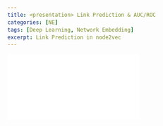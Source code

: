 ```yaml
---
title: <presentation> Link Prediction & AUC/ROC
categories: [NE]
tags: [Deep Learning, Network Embedding]
excerpt: Link Prediction in node2vec
---
```


![figure2](/assets/Link_Prediction&AUC.ROC_SeunghanLee.pdf)

